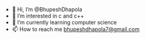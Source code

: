 - 👋 Hi, I’m @BhupeshDhapola
- 👀 I’m interested in c and c++
- 🌱 I’m currently learning computer science
- 📫 How to reach me bhupeshdhapola7@gmail.com

<!---
BhupeshDhapola/BhupeshDhapola is a ✨ special ✨ repository because its `README.md` (this file) appears on your GitHub profile.
You can click the Preview link to take a look at your changes.
--->
